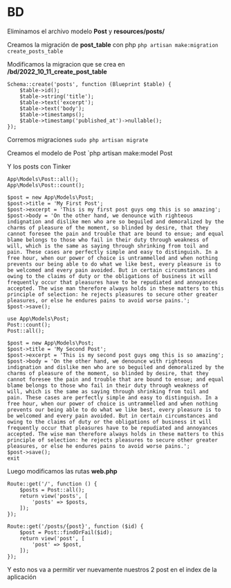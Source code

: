 # BD

Eliminamos el archivo modelo **Post** y **resources/posts/**

Creamos la migración de **post_table** con php
`php artisan make:migration create_posts_table`

Modificamos la migracion que se crea en **/bd/2022_10_11_create_post_table**

```
Schema::create('posts', function (Blueprint $table) {
    $table->id();
    $table->string('title');
    $table->text('excerpt');
    $table->text('body');
    $table->timestamps();
    $table->timestamp('published_at')->nullable();
});
```

Corremos migraciones
`sudo php artisan migrate `

Creamos el modelo de Post `php artisan make:model Post

Y los posts con Tinker

```
App\Models\Post::all();
App\Models\Post::count();

$post = new App\Models\Post;
$post->title = 'My First Post';
$post->excerpt = 'This is my first post guys omg this is so amazing';
$post->body = 'On the other hand, we denounce with righteous indignation and dislike men who are so beguiled and demoralized by the charms of pleasure of the moment, so blinded by desire, that they cannot foresee the pain and trouble that are bound to ensue; and equal blame belongs to those who fail in their duty through weakness of will, which is the same as saying through shrinking from toil and pain. These cases are perfectly simple and easy to distinguish. In a free hour, when our power of choice is untrammelled and when nothing prevents our being able to do what we like best, every pleasure is to be welcomed and every pain avoided. But in certain circumstances and owing to the claims of duty or the obligations of business it will frequently occur that pleasures have to be repudiated and annoyances accepted. The wise man therefore always holds in these matters to this principle of selection: he rejects pleasures to secure other greater pleasures, or else he endures pains to avoid worse pains.';
$post->save();

use App\Models\Post;
Post::count();
Post::all();

$post = new App\Models\Post;
$post->title = 'My Second Post';
$post->excerpt = 'This is my second post guys omg this is so amazing';
$post->body = 'On the other hand, we denounce with righteous indignation and dislike men who are so beguiled and demoralized by the charms of pleasure of the moment, so blinded by desire, that they cannot foresee the pain and trouble that are bound to ensue; and equal blame belongs to those who fail in their duty through weakness of will, which is the same as saying through shrinking from toil and pain. These cases are perfectly simple and easy to distinguish. In a free hour, when our power of choice is untrammelled and when nothing prevents our being able to do what we like best, every pleasure is to be welcomed and every pain avoided. But in certain circumstances and owing to the claims of duty or the obligations of business it will frequently occur that pleasures have to be repudiated and annoyances accepted. The wise man therefore always holds in these matters to this principle of selection: he rejects pleasures to secure other greater pleasures, or else he endures pains to avoid worse pains.';
$post->save();
exit
```

Luego modificamos las rutas **web.php**

```
Route::get('/', function () {
    $posts = Post::all();
    return view('posts', [
        'posts' => $posts,
    ]);
});

Route::get('/posts/{post}', function ($id) {
    $post = Post::findOrFail($id);
    return view('post', [
        'post' => $post,
    ]);
});
```

Y esto nos va a permitir ver nuevamente nuestros 2 post en el index de la aplicación
